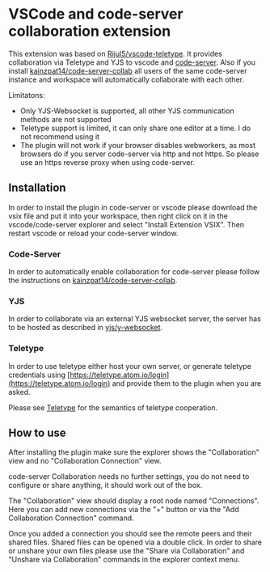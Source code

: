 # VSCode and code-server collaboration extension

This extension was based on [Rijul5/vscode-teletype](https://github.com/Rijul5/vscode-teletype). It provides collaboration via Teletype and YJS to vscode and [code-server](https://github.com/cdr/code-server). Also if you install [kainzpat14/code-server-collab](https://github.com/kainzpat14/code-server-collab) all users of the same code-server instance and workspace will automatically collaborate with each other. 

Limitatons: 
  - Only YJS-Websocket is supported, all other YJS communication methods are not supported
  - Teletype support is limited, it can only share one editor at a time. I do not recommend using it
  - The plugin will not work if your browser disables webworkers, as most browsers do if you server code-server via http and not https. So please use an https reverse proxy when using code-server.

## Installation

In order to install the plugin in code-server or vscode please download the vsix file and put it into your workspace, then right click on it in the vscode/code-server explorer and select "Install Extension VSIX". Then restart vscode or reload your code-server window.

### Code-Server
In order to automatically enable collaboration for code-server please follow the instructions on [kainzpat14/code-server-collab](https://github.com/kainzpat14/code-server-collab).

### YJS
In order to collaborate via an external YJS websocket server, the server has to be hosted as described in [yjs/y-websocket](https://github.com/yjs/y-websocket).

### Teletype
In order to use teletype either host your own server, or generate teletype credentials using [https://teletype.atom.io/login](https://teletype.atom.io/login) and provide them to the plugin when you are asked.

Please see [Teletype](https://teletype.atom.io/) for the semantics of teletype cooperation. 

## How to use

After installing the plugin make sure the explorer shows the "Collaboration" view and no "Collaboration Connection" view. 

code-server Collaboration needs no further settings, you do not need to configure or share anything, it should work out of the box.

The "Collaboration" view should display a root node named "Connections". Here you can add new connections via the "+" button or via the "Add Collaboration Connection" command. 

Once you added a connection you should see the remote peers and their shared files. Shared files can be opened via a double click. In order to share or unshare your own files please use the "Share via Collaboration" and "Unshare via Collaboration" commands in the explorer context menu. 
